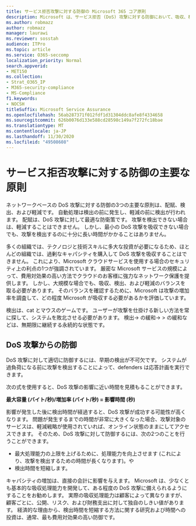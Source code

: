 ```yaml
---
title: サービス拒否攻撃に対する防御の Microsoft 365 コア原則
description: Microsoft は、サービス拒否 (DoS) 攻撃に対する防御において、吸収、検出、軽減の中心となる原則を活用する方法について説明します。
ms.author: robmazz
author: robmazz
manager: laurawi
ms.reviewer: sosstah
audience: ITPro
ms.topic: article
ms.service: O365-seccomp
localization_priority: Normal
search.appverid:
- MET150
ms.collection:
- Strat_O365_IP
- M365-security-compliance
- MS-Compliance
f1.keywords:
- NOCSH
titleSuffix: Microsoft Service Assurance
ms.openlocfilehash: 56ab287371f012fdf1d31304ddc8afe8f4334658
ms.sourcegitcommit: 626b0076d133e588cd28598c149a7f272fc18bae
ms.translationtype: MT
ms.contentlocale: ja-JP
ms.lasthandoff: 11/30/2020
ms.locfileid: "49508608"
---
```

# <a name="core-principles-of-defense-against-denial-of-service-attacks"></a>サービス拒否攻撃に対する防御の主要な原則

ネットワークベースの DoS 攻撃に対する防御の3つの主要な原則は、配賦、検出、および軽減です。 自動処理は検出の前に発生し、軽減の前に検出が行われます。 配賦は、DoS 攻撃に対して最適な防衛策です。 攻撃を検出できない場合は、軽減することはできません。 しかし、最小の DoS 攻撃を吸収できない場合でも、攻撃を検出するのに十分に長い時間がかかることはありません。

多くの組織では、テクノロジと技術スキルに多大な投資が必要になるため、ほとんどの組織では、過剰なキャパシティを購入して DoS 攻撃を吸収することはできません。 これにより、Microsoft クラウドサービスを使用する場合のセキュリティ上の利点の1つが強調されています。 厳密な Microsoft サービスの規模によって、費用対効果の高い方法でクラウドのお客様に強力なネットワーク保護を提供します。 しかし、大規模な場合でも、吸収、検出、および軽減のバランスを取る必要があります。 そのバランスを確認するために、Microsoft は攻撃の増加率を調査して、どの程度 Microsoft が吸収する必要があるかを評価しています。

検出は、cat とマウスのゲームです。 ユーザーが攻撃を仕掛ける新しい方法を常に探して、システムを敗北させる必要があります。 検出-> の緩和-> > の緩和などは、無期限に継続する永続的な状態です。

## <a name="defending-against-dos-attacks"></a>DoS 攻撃からの防御

DoS 攻撃に対して適切に防御するには、早期の検出が不可欠です。 システムが過負荷になる前に攻撃を検出することによって、defenders は応答計画を実行できます。

次の式を使用すると、DoS 攻撃の影響に近い時間を見積もることができます。

   **最大容量 (バイト/秒)/増加率 (バイト/秒) = 影響時間 (秒)**

影響が発生した後に検出時間が経過すると、DoS 攻撃が成功する可能性が高くなります。 問題が発生するまでの時間が非常に大きくなった場合、攻撃対象のサービスは、軽減戦略が使用されていれば、オンライン状態のままにしてアクセスできます。 そのため、DoS 攻撃に対して防御するには、次の2つのことを行うことができます。

- 最大処理能力の上限を上げるために、処理能力を向上させます (これにより、攻撃を検出するための時間が長くなります)。や
- 検出時間を短縮します。

キャパシティの増加は、直接の会計に影響を与えます。 Microsoft は、少なくとも基本的な吸収処理能力を開発して、ある程度の DoS 攻撃に備えられるようにすることをお勧めします。 実際の吸収処理能力は顧客によって異なりますが、顧客ごとに、公開、リスク、および財務支出に対して独自のしきい値があります。 経済的な理由から、検出時間を短縮する方法に関する研究および時間への投資は、通常、最も費用対効果の高い防御です。
